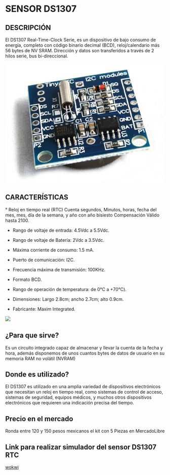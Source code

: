 

# SENSOR DS1307

## DESCRIPCIÓN
El DS1307 Real-Time-Clock Serie, es un dispositivo de bajo consumo de energía,
completo con código binario decimal (BCD), reloj/calendario más 56 bytes de NV SRAM.
Dirección y datos son transferidos a través de 2 hilos serie, bus bi-direccional.

![](https://github.com/tectijuana/git-fundamentos-JoseAPulido/blob/main/imagenes/Modulo-RTC-DS1307-CON-MEMORIA-32K-ARTC1307-imagen-1.jpg?raw=true)

## CARACTERÍSTICAS
° Reloj en tiempo real (RTC) Cuenta segundos, Minutos, horas, fecha del mes, mes, día
de la semana, y año con año bisiesto Compensación Válido hasta 2100.


* Rango de voltaje de entrada: 4.5Vdc a 5.5Vdc.

* Rango de voltaje de Batería: 2Vdc a 3.5Vdc.

* Máxima corriente de consumo: 1.5 mA.

* Puerto de comunicación: I2C.

* Frecuencia máxima de transmisión: 100KHz.

* Formato BCD.

* Rango de operación de temperatura: de 0℃ a +70℃).

* Dimensiones: Largo 2.8cm; ancho 2.7cm; alto 0.9cm.

* Fabricante: Maxim Integrated.

![](https://github.com/tectijuana/git-fundamentos-JoseAPulido/blob/main/circuito.png?raw=true)

## ¿Para que sirve?
Es un circuito integrado capaz de almacenar y llevar la cuenta de la fecha y hora, 
además disponemos de unos cuantos bytes de datos de usuario en su memoria RAM no volátil (NVRAM)
## Donde es utilizado?
El DS1307 es utilizado en una amplia variedad de dispositivos electrónicos que necesitan un reloj en tiempo real, como sistemas de control de acceso, sistemas de seguridad, equipos médicos, y muchos otros dispositivos electrónicos que requieren una indicación precisa del tiempo.

## Precio en el mercado
Ronda entre 120 y 150 pesos mexicanos el kit con 5 Piezas en MercadoLibre

## Link para realizar simulador del sensor DS1307 RTC

[wokwi](https://wokwi.com/projects/359738889124050945)

